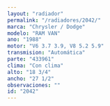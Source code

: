 ```yaml
---
layout: "radiador"
permalink: "/radiadores/2042/"
marca: "Chrysler / Dodge"
modelo: "RAM VAN"
ano: "1988"
motor: "V6 3.7 3.9, V8 5.2 5.9"
transmision: "Automática"
parte: "433961"
clima: "Con clima"
alto: "18 3/4"
ancho: "27 1/2"
observaciones: ""
id: "2042"
---
```


